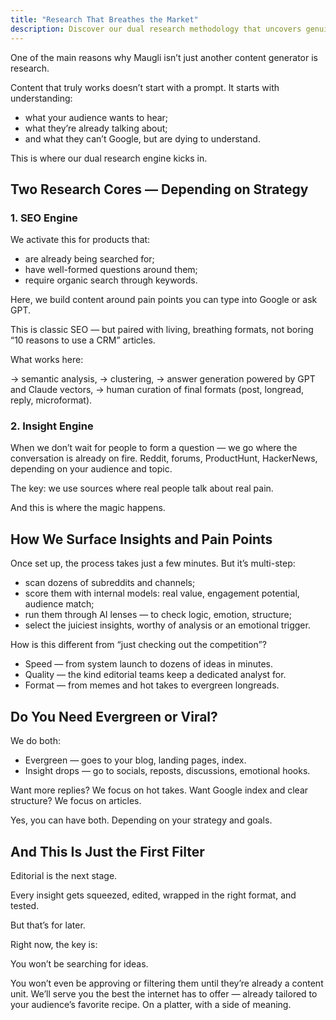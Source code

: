 ```yaml
---
title: "Research That Breathes the Market"
description: Discover our dual research methodology that uncovers genuine audience insights and pain points through SEO and social listening, delivering content that resonates rather than just ranks.
---
```

One of the main reasons why Maugli isn’t just another content generator is research.

Content that truly works doesn’t start with a prompt. It starts with understanding:

- what your audience wants to hear;
- what they’re already talking about;
- and what they can’t Google, but are dying to understand.

This is where our dual research engine kicks in.

## **Two Research Cores — Depending on Strategy**

### **1. SEO Engine**

We activate this for products that:

- are already being searched for;
- have well-formed questions around them;
- require organic search through keywords.

Here, we build content around pain points you can type into Google or ask GPT.

This is classic SEO — but paired with living, breathing formats, not boring “10 reasons to use a CRM” articles.

What works here:

→ semantic analysis,
→ clustering,
→ answer generation powered by GPT and Claude vectors,
→ human curation of final formats (post, longread, reply, microformat).

### **2. Insight Engine**

When we don’t wait for people to form a question — we go where the conversation is already on fire. Reddit, forums, ProductHunt, HackerNews, depending on your audience and topic.

The key: we use sources where real people talk about real pain.

And this is where the magic happens.

## **How We Surface Insights and Pain Points**

Once set up, the process takes just a few minutes. But it’s multi-step:

- scan dozens of subreddits and channels;
- score them with internal models: real value, engagement potential, audience match;
- run them through AI lenses — to check logic, emotion, structure;
- select the juiciest insights, worthy of analysis or an emotional trigger.

How is this different from “just checking out the competition”?

- Speed — from system launch to dozens of ideas in minutes.
- Quality — the kind editorial teams keep a dedicated analyst for.
- Format — from memes and hot takes to evergreen longreads.

## **Do You Need Evergreen or Viral?**

We do both:

- Evergreen — goes to your blog, landing pages, index.
- Insight drops — go to socials, reposts, discussions, emotional hooks.

Want more replies? We focus on hot takes.
Want Google index and clear structure? We focus on articles.

Yes, you can have both. Depending on your strategy and goals.

## **And This Is Just the First Filter**

Editorial is the next stage.

Every insight gets squeezed, edited, wrapped in the right format, and tested.

But that’s for later.

Right now, the key is:

You won’t be searching for ideas.

You won’t even be approving or filtering them until they’re already a content unit. We’ll serve you the best the internet has to offer — already tailored to your audience’s favorite recipe. On a platter, with a side of meaning.
